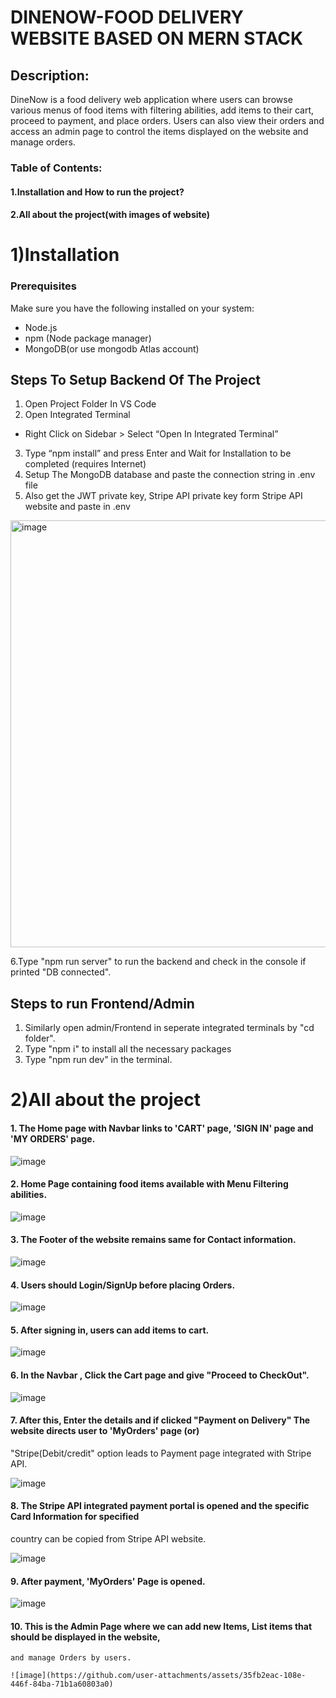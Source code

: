 # DINENOW-FOOD DELIVERY WEBSITE BASED ON MERN STACK
## Description:
DineNow is a food delivery web application where users can browse various menus of food items with filtering abilities, add items to their cart, proceed to payment, and place orders. Users can also view their orders and access an admin page to control the items displayed on the website and manage orders.

### Table of Contents:
#### 1.Installation and How to run the project?
#### 2.All about the project(with images of website)

# 1)Installation
### Prerequisites

Make sure you have the following installed on your system:
- Node.js
- npm (Node package manager)
- MongoDB(or use mongodb Atlas account)

## Steps To Setup Backend Of The Project
1. Open Project Folder In VS Code
2. Open Integrated Terminal
- Right Click on Sidebar > Select “Open In Integrated
Terminal”
3. Type “npm install” and press Enter and Wait for
Installation to be completed (requires Internet)
4. Setup The MongoDB database and paste the connection string in .env file
5. Also get the JWT private key, Stripe API private key form Stripe API website and paste in .env
  <img width="683" alt="image" src="https://github.com/user-attachments/assets/28c14e8d-8ca6-4bcd-b50f-33d76fed09f9">

6.Type "npm run server" to run the backend and check in the console if printed "DB connected".

## Steps to run Frontend/Admin
1. Similarly open admin/Frontend in seperate integrated terminals by "cd folder".
2. Type "npm i" to install all the necessary packages
3. Type "npm run dev" in the terminal.

# 2)All about the project
#### 1. The Home page with Navbar links to 'CART' page, 'SIGN IN' page and 'MY ORDERS' page.
   
  ![image](https://github.com/user-attachments/assets/020f7df0-73bd-49dc-9d2b-4e4aa158326a)

#### 2. Home Page containing food items available with Menu Filtering abilities.

  ![image](https://github.com/user-attachments/assets/687780b8-6ab2-4485-afd4-a86f970ef8cf)

#### 3. The Footer of the website remains same for Contact information.
   
   ![image](https://github.com/user-attachments/assets/f3bea942-56eb-45d0-b8bb-f9faa03e3810)

#### 4. Users should Login/SignUp before placing Orders.
   
   ![image](https://github.com/user-attachments/assets/37f2dc3a-4f69-4558-838e-4f88b9c0895d)

#### 5. After signing in, users can add items to cart.

   ![image](https://github.com/user-attachments/assets/929acf81-d13b-447f-8915-37906f7a59ef)

#### 6. In the Navbar , Click the Cart page and give "Proceed to CheckOut".

   ![image](https://github.com/user-attachments/assets/312cc199-3f22-46a4-85f2-0bd40887320f)

#### 7. After this, Enter the details and if clicked "Payment on Delivery" The website directs user to 'MyOrders' page (or)
   "Stripe(Debit/credit" option leads to Payment page integrated with Stripe API.

   ![image](https://github.com/user-attachments/assets/7a2f5cf4-8cab-4c2d-b129-40998fb4de60)

#### 8. The Stripe API integrated payment portal is opened and the specific Card Information for specified
   country can be copied from Stripe API website.

   ![image](https://github.com/user-attachments/assets/b3c524a3-e474-4598-9365-6611bbe3f812)

#### 9. After payment, 'MyOrders' Page is opened.

   ![image](https://github.com/user-attachments/assets/25d7b9f0-43f6-41ae-9617-d339c783a435)

#### 10. This is the Admin Page where we can add new Items, List items that should be displayed in the website,
    and manage Orders by users.

    ![image](https://github.com/user-attachments/assets/35fb2eac-108e-446f-84ba-71b1a60803a0)




  




